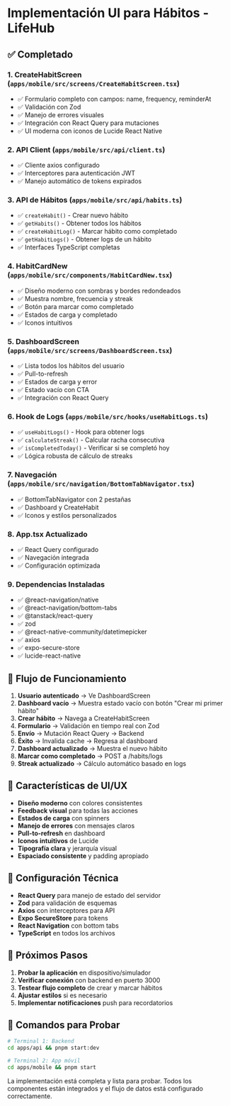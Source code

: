 # Implementación UI para Hábitos - LifeHub

## ✅ Completado

### 1. **CreateHabitScreen** (`apps/mobile/src/screens/CreateHabitScreen.tsx`)
- ✅ Formulario completo con campos: name, frequency, reminderAt
- ✅ Validación con Zod
- ✅ Manejo de errores visuales
- ✅ Integración con React Query para mutaciones
- ✅ UI moderna con iconos de Lucide React Native

### 2. **API Client** (`apps/mobile/src/api/client.ts`)
- ✅ Cliente axios configurado
- ✅ Interceptores para autenticación JWT
- ✅ Manejo automático de tokens expirados

### 3. **API de Hábitos** (`apps/mobile/src/api/habits.ts`)
- ✅ `createHabit()` - Crear nuevo hábito
- ✅ `getHabits()` - Obtener todos los hábitos
- ✅ `createHabitLog()` - Marcar hábito como completado
- ✅ `getHabitLogs()` - Obtener logs de un hábito
- ✅ Interfaces TypeScript completas

### 4. **HabitCardNew** (`apps/mobile/src/components/HabitCardNew.tsx`)
- ✅ Diseño moderno con sombras y bordes redondeados
- ✅ Muestra nombre, frecuencia y streak
- ✅ Botón para marcar como completado
- ✅ Estados de carga y completado
- ✅ Iconos intuitivos

### 5. **DashboardScreen** (`apps/mobile/src/screens/DashboardScreen.tsx`)
- ✅ Lista todos los hábitos del usuario
- ✅ Pull-to-refresh
- ✅ Estados de carga y error
- ✅ Estado vacío con CTA
- ✅ Integración con React Query

### 6. **Hook de Logs** (`apps/mobile/src/hooks/useHabitLogs.ts`)
- ✅ `useHabitLogs()` - Hook para obtener logs
- ✅ `calculateStreak()` - Calcular racha consecutiva
- ✅ `isCompletedToday()` - Verificar si se completó hoy
- ✅ Lógica robusta de cálculo de streaks

### 7. **Navegación** (`apps/mobile/src/navigation/BottomTabNavigator.tsx`)
- ✅ BottomTabNavigator con 2 pestañas
- ✅ Dashboard y CreateHabit
- ✅ Iconos y estilos personalizados

### 8. **App.tsx Actualizado**
- ✅ React Query configurado
- ✅ Navegación integrada
- ✅ Configuración optimizada

### 9. **Dependencias Instaladas**
- ✅ @react-navigation/native
- ✅ @react-navigation/bottom-tabs
- ✅ @tanstack/react-query
- ✅ zod
- ✅ @react-native-community/datetimepicker
- ✅ axios
- ✅ expo-secure-store
- ✅ lucide-react-native

## 🔄 Flujo de Funcionamiento

1. **Usuario autenticado** → Ve DashboardScreen
2. **Dashboard vacío** → Muestra estado vacío con botón "Crear mi primer hábito"
3. **Crear hábito** → Navega a CreateHabitScreen
4. **Formulario** → Validación en tiempo real con Zod
5. **Envío** → Mutación React Query → Backend
6. **Éxito** → Invalida cache → Regresa al dashboard
7. **Dashboard actualizado** → Muestra el nuevo hábito
8. **Marcar como completado** → POST a /habits/logs
9. **Streak actualizado** → Cálculo automático basado en logs

## 🎨 Características de UI/UX

- **Diseño moderno** con colores consistentes
- **Feedback visual** para todas las acciones
- **Estados de carga** con spinners
- **Manejo de errores** con mensajes claros
- **Pull-to-refresh** en dashboard
- **Iconos intuitivos** de Lucide
- **Tipografía clara** y jerarquía visual
- **Espaciado consistente** y padding apropiado

## 🔧 Configuración Técnica

- **React Query** para manejo de estado del servidor
- **Zod** para validación de esquemas
- **Axios** con interceptores para API
- **Expo SecureStore** para tokens
- **React Navigation** con bottom tabs
- **TypeScript** en todos los archivos

## 🚀 Próximos Pasos

1. **Probar la aplicación** en dispositivo/simulador
2. **Verificar conexión** con backend en puerto 3000
3. **Testear flujo completo** de crear y marcar hábitos
4. **Ajustar estilos** si es necesario
5. **Implementar notificaciones** push para recordatorios

## 📱 Comandos para Probar

```bash
# Terminal 1: Backend
cd apps/api && pnpm start:dev

# Terminal 2: App móvil
cd apps/mobile && pnpm start
```

La implementación está completa y lista para probar. Todos los componentes están integrados y el flujo de datos está configurado correctamente. 